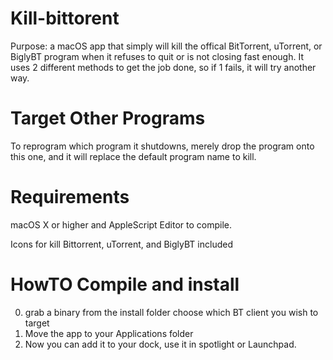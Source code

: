 Kill-bittorent
=====
Purpose: a macOS app that simply will kill the offical BitTorrent, uTorrent, or BiglyBT program when it refuses to quit or is not closing fast enough. It uses 2 different methods to get the job done, so if 1 fails, it will try another way.

Target Other Programs
=====
To reprogram which program it shutdowns, merely drop the program onto this one, and it will replace the default program name to kill.

Requirements
=====
macOS X or higher and AppleScript Editor to compile.

Icons for kill Bittorrent, uTorrent, and BiglyBT included

HowTO Compile and install
=====
0) grab a binary from the install folder choose which BT client you wish to target
1) Move the app to your Applications folder
2) Now you can add it to your dock, use it in spotlight or Launchpad.